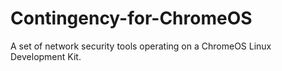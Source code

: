 # Contingency-for-ChromeOS
A set of network security tools operating on a ChromeOS Linux Development Kit.
